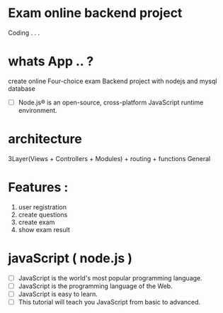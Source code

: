 # Exam online backend project
Coding . . .
# whats App .. ?
create online Four-choice exam Backend project with nodejs and mysql database 
- [ ] Node.js® is an open-source, cross-platform JavaScript runtime environment.
# architecture
3Layer(Views + Controllers + Modules) + routing  + functions General
# Features : 
1. user registration 
1. create questions 
1. create exam
1. show exam result 

# javaScript ( node.js )
- [ ] JavaScript is the world's most popular programming language.
- [ ] JavaScript is the programming language of the Web.
- [ ] JavaScript is easy to learn.
- [ ] This tutorial will teach you JavaScript from basic to advanced.
